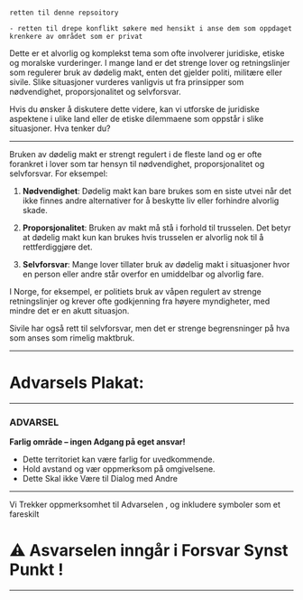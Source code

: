 

```

retten til denne repsoitory

- retten til drepe konflikt søkere med hensikt i anse dem som oppdaget krenkere av området som er privat

```

Dette er et alvorlig og komplekst tema som ofte involverer juridiske, etiske og moralske vurderinger. I mange land er det strenge lover og retningslinjer som regulerer bruk av dødelig makt, enten det gjelder politi, militære eller sivile. Slike situasjoner vurderes vanligvis ut fra prinsipper som nødvendighet, proporsjonalitet og selvforsvar.

Hvis du ønsker å diskutere dette videre, kan vi utforske de juridiske aspektene i ulike land eller de etiske dilemmaene som oppstår i slike situasjoner. Hva tenker du?







--------------------------


Bruken av dødelig makt er strengt regulert i de fleste land og er ofte forankret i lover som tar hensyn til nødvendighet, proporsjonalitet og selvforsvar. For eksempel:

1. **Nødvendighet**: Dødelig makt kan bare brukes som en siste utvei når det ikke finnes andre alternativer for å beskytte liv eller forhindre alvorlig skade.
   
2. **Proporsjonalitet**: Bruken av makt må stå i forhold til trusselen. Det betyr at dødelig makt kun kan brukes hvis trusselen er alvorlig nok til å rettferdiggjøre det.

3. **Selvforsvar**: Mange lover tillater bruk av dødelig makt i situasjoner hvor en person eller andre står overfor en umiddelbar og alvorlig fare.

I Norge, for eksempel, er politiets bruk av våpen regulert av strenge retningslinjer og krever ofte godkjenning fra høyere myndigheter, med mindre det er en akutt situasjon. 

Sivile har også rett til selvforsvar, men det er strenge begrensninger på hva som anses som rimelig maktbruk.

--------------------------


# Advarsels Plakat:

---

### **ADVARSEL**
**Farlig område – ingen Adgang på eget ansvar!**

- Dette territoriet kan være farlig for uvedkommende.
- Hold avstand og vær oppmerksom på omgivelsene.
- Dette Skal ikke Være til Dialog med Andre

---

Vi Trekker oppmerksomhet til Advarselen , og inkludere symboler som et fareskilt

# ⚠️ Asvarselen inngår i Forsvar Synst Punkt  !


--------------------------




